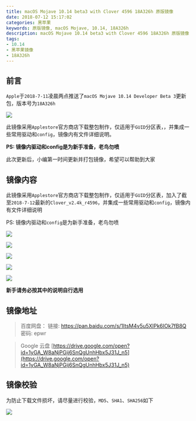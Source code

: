 ```yaml
---
title: macOS Mojave 10.14 beta3 with Clover 4596 18A326h 原版镜像
date: 2018-07-12 15:17:02
categories: 黑苹果
keywords: 原版镜像, macOS Mojave, 10.14, 18A326h
description: macOS Mojave 10.14 beta3 with Clover 4596 18A326h 原版镜像
tags: 
- 10.14
- 黑苹果镜像
- 18A326h
---
```


## 前言
`Apple`于`2018-7-11`凌晨两点推送了`macOS Mojave 10.14 Developer Beta 3`更新包，版本号为`18A326h`

![](https://raw.githubusercontent.com/athlonreg/BlogImages/master/Images/b7/fc232963ec7c424c28cfaa6c2588bf.png)

此镜像采用`Applestore`官方商店下载整包制作，仅适用于`GUID`分区表，，并集成一些常用驱动和`config`，镜像内有文件详细说明。

**PS: 镜像内驱动和config是为新手准备，老鸟勿喷**

此次更新后，小编第一时间更新并打包镜像，希望可以帮助到大家

## 镜像内容
此镜像采用`Applestore`官方商店下载整包制作，仅适用于`GUID`分区表，加入了截至`2018-7-12`最新的`Clover_v2.4k_r4596`，并集成一些常用驱动和`config`，镜像内有文件详细说明

PS: 镜像内驱动和`config`是为新手准备，老鸟勿喷

![](https://raw.githubusercontent.com/athlonreg/BlogImages/master/Images/88/e3735f1df7c1698869bc4700b0e34f.png)

![](https://raw.githubusercontent.com/athlonreg/BlogImages/master/Images/48/99a6d0d9094d41acc455008be82109.png)

![](https://raw.githubusercontent.com/athlonreg/BlogImages/master/Images/48/87d2b0ec6f40a3df7347148b03d196.png)

![](https://raw.githubusercontent.com/athlonreg/BlogImages/master/Images/04/9fa489977f2fc21eccce5b795eddb6.png)

![](https://raw.githubusercontent.com/athlonreg/BlogImages/master/Images/a6/ba1d85d46d0523daf0d539579bcbbd.png)

**新手请务必按其中的说明自行选用**

## 镜像地址
> 百度网盘：
> 链接: https://pan.baidu.com/s/1ItsM4v5u5XlPk6IOk7fB8Q 密码: epwr

> Google 云盘
> [https://drive.google.com/open?id=1yGA_W8aNjPGij6SnQgUnhHbx5J31J_n5](https://drive.google.com/open?id=1yGA_W8aNjPGij6SnQgUnhHbx5J31J_n5)

## 镜像校验
为防止下载文件损坏，请尽量进行校验，`MD5`、`SHA1`、`SHA256`如下

![](https://raw.githubusercontent.com/athlonreg/BlogImages/master/Images/2c/9d21dc18c75ae391c57d6efd4aee19.png)

